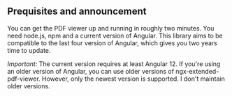 

## Prequisites and announcement

You can get the PDF viewer up and running in roughly two minutes. You need node.js, npm and a current version of Angular. This library aims to be compatible to the last four version of Angular, which gives you two years time to update.

*Important:*
The current version requires at least Angular 12. If you're using an older version of Angular, you can use older versions of ngx-extended-pdf-viewer. However, only the newest version is supported. I don't maintain older versions.

